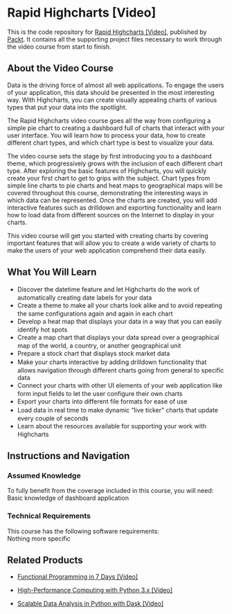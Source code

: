 # Rapid Highcharts [Video]
This is the code repository for [Rapid Highcharts [Video]](https://www.packtpub.com/application-development/rapid-highcharts-video?utm_source=github&utm_medium=repository&utm_campaign=9781783553013), published by [Packt](https://www.packtpub.com/?utm_source=github). It contains all the supporting project files necessary to work through the video course from start to finish.
## About the Video Course
Data is the driving force of almost all web applications. To engage the users of your application, this data should be presented in the most interesting way. With Highcharts, you can create visually appealing charts of various types that put your data into the spotlight.

The Rapid Highcharts video course goes all the way from configuring a simple pie chart to creating a dashboard full of charts that interact with your user interface. You will learn how to process your data, how to create different chart types, and which chart type is best to visualize your data.

The video course sets the stage by first introducing you to a dashboard theme, which progressively grows with the inclusion of each different chart type. After exploring the basic features of Highcharts, you will quickly create your first chart to get to grips with the subject. Chart types from simple line charts to pie charts and heat maps to geographical maps will be covered throughout this course, demonstrating the interesting ways in which data can be represented. Once the charts are created, you will add interactive features such as drilldown and exporting functionality and learn how to load data from different sources on the Internet to display in your charts.

This video course will get you started with creating charts by covering important features that will allow you to create a wide variety of charts to make the users of your web application comprehend their data easily.

<H2>What You Will Learn</H2>
<DIV class=book-info-will-learn-text>
<UL>
<LI><SPAN style="LINE-HEIGHT: 20px; BACKGROUND-COLOR: transparent">Discover the datetime feature and let Highcharts do the work of automatically creating date labels for your data</SPAN> 
<LI><SPAN style="LINE-HEIGHT: 20px; BACKGROUND-COLOR: transparent">Create a theme to make all your charts look alike and to avoid repeating the same configurations again and again in each chart</SPAN> 
<LI><SPAN style="LINE-HEIGHT: 20px; BACKGROUND-COLOR: transparent">Develop a heat map that displays your data in a way that you can easily identify hot spots</SPAN> 
<LI><SPAN style="LINE-HEIGHT: 20px; BACKGROUND-COLOR: transparent">Create a map chart that displays your data spread over a geographical map of the world, a country, or another geographical unit</SPAN> 
<LI><SPAN style="LINE-HEIGHT: 20px; BACKGROUND-COLOR: transparent">Prepare a stock chart that displays stock market data</SPAN> 
<LI><SPAN style="LINE-HEIGHT: 20px; BACKGROUND-COLOR: transparent">Make your charts interactive by adding drilldown functionality that allows navigation through different charts going from general to specific data</SPAN> 
<LI><SPAN style="LINE-HEIGHT: 20px; BACKGROUND-COLOR: transparent">Connect your charts with other UI elements of your web application like form input fields to let the user configure their own charts</SPAN> 
<LI><SPAN style="LINE-HEIGHT: 20px; BACKGROUND-COLOR: transparent">Export your charts into different file formats for ease of use</SPAN> 
<LI><SPAN style="LINE-HEIGHT: 20px; BACKGROUND-COLOR: transparent">Load data in real time to make dynamic “live ticker” charts that update every couple of seconds</SPAN> 
<LI><SPAN style="LINE-HEIGHT: 20px; BACKGROUND-COLOR: transparent">Learn about the resources available for supporting your work with Highcharts</SPAN> </LI></UL></DIV>

## Instructions and Navigation
### Assumed Knowledge
To fully benefit from the coverage included in this course, you will need:<br/>
Basic knowledge of dashboard application 
### Technical Requirements
This course has the following software requirements:<br/>
Nothing more specific

## Related Products
* [Functional Programming in 7 Days [Video]](https://www.packtpub.com/application-development/functional-programming-7-days-video?utm_source=github&utm_medium=repository&utm_campaign=9781788990295)

* [High-Performance Computing with Python 3.x [Video]](https://www.packtpub.com/application-development/high-performance-computing-python-3x-video?utm_source=github&utm_medium=repository&utm_campaign=9781789956252)

* [Scalable Data Analysis in Python with Dask [Video]](https://www.packtpub.com/web-development/scalable-data-analysis-python-dask-video?utm_source=github&utm_medium=repository&utm_campaign=9781789808926)


